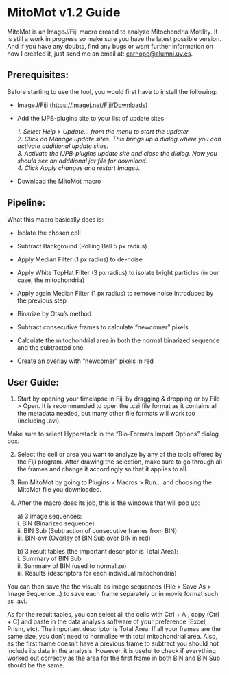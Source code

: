 # MitoMot v1.2 Guide

MitoMot is an ImageJ/Fiji macro creaed to analyze Mitochondria Motility. It is still a work in progress so make sure you have the latest possible version. And if you have any doubts, find any bugs or want further information on how I created it, just send me an email at: carnopo@alumni.uv.es.


## Prerequisites:

Before starting to use the tool, you would first have to install the following:

- ImageJ/Fiji (https://imagej.net/Fiji/Downloads)

- Add the IJPB-plugins site to your list of update sites:

   *1. Select Help > Update... from the menu to start the updater.*  
   *2. Click on Manage update sites. This brings up a dialog where you can activate additional update sites.*  
   *3. Activate the IJPB-plugins update site and close the dialog. Now you should see an additional jar file for download.*  
   *4. Click Apply changes and restart ImageJ.*  

- Download the MitoMot macro


## Pipeline:

What this macro basically does is:

- Isolate the chosen cell 

- Subtract Background (Rolling Ball 5 px radius)

- Apply Median Filter (1 px radius) to de-noise

- Apply White TopHat Filter (3 px radius) to isolate bright particles (in our case, the mitochondria)

- Apply again Median Filter (1 px radius) to remove noise introduced by the previous step 

- Binarize by Otsu’s method 

- Subtract consecutive frames to calculate “newcomer” pixels

- Calculate the mitochondrial area in both the normal binarized sequence and the subtracted one  

- Create an overlay with “newcomer” pixels in red  

## User Guide:

1. Start by opening your timelapse in Fiji by dragging & dropping or by    File > Open. It is recommended to open the .czi file format as it contains all the metadata needed, but many other file formats will work too (including .avi). 

Make sure to select Hyperstack in the “Bio-Formats Import Options” 	dialog box. 

2. Select the cell or area you want to analyze by any of the tools offered  by the Fiji program. After drawing the selection, make sure to go through all the frames and change it accordingly so that it applies to all. 

3. Run MitoMot by going to Plugins > Macros > Run... and choosing the MitoMot file you downloaded.

4. After the macro does its job, this is the windows that will pop up: 

   a) 3 image sequences:  
     i. BIN (Binarized sequence)  
     ii. BIN Sub (Subtraction of consecutive frames from BIN)  
     iii. BIN-ovr (Overlay of BIN Sub over BIN in red)  

   b) 3 result tables (the important descriptor is Total Area):  
     i. Summary of BIN Sub  
     ii. Summary of BIN (used to normalize)  
     iii. Results (descriptors for each individual mitochondria)  

You can then save the the visuals as image sequences (File > Save As > 	Image Sequence...) to save each frame separately or in movie format such as .avi. 

As for the result tables, you can select all the cells with Ctrl + A , copy 	(Ctrl + C) and paste in the data analysis software of your preference 	(Excel, Prism, etc). The important descriptor is Total Area. If all your 	frames are the same size, you don’t need to normalize with total 	mitochondrial area. Also, as the first frame doesn’t have a previous 	frame to subtract you should not include its data in the analysis. 	However, it is useful to check if everything worked out correctly as the 	area for the first frame in both BIN and BIN Sub should be the same.
